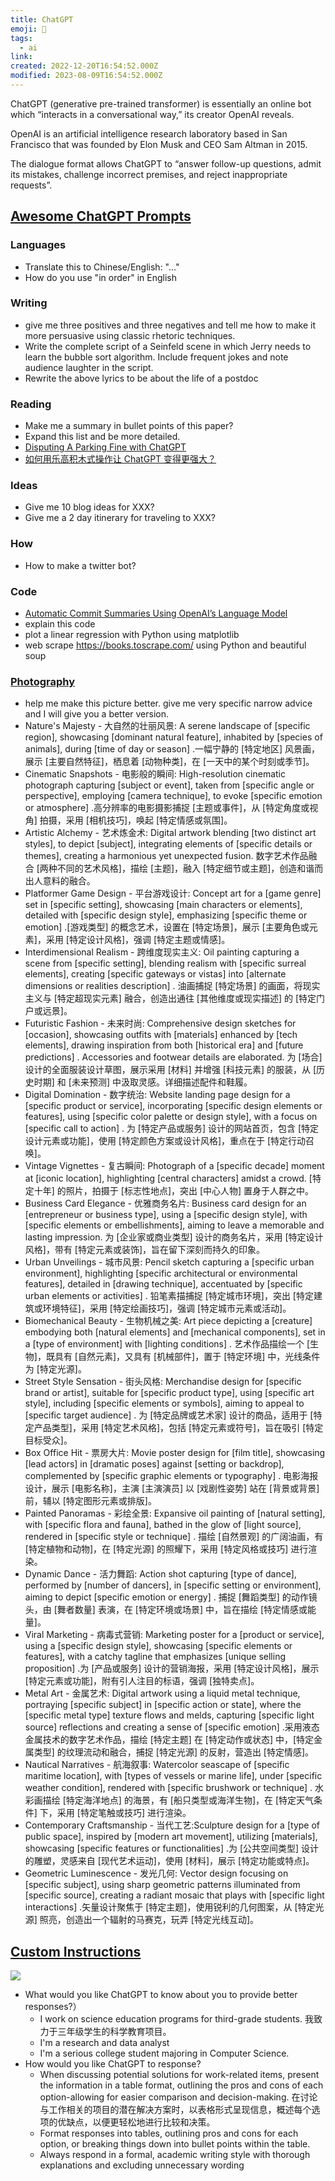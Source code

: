 ```yaml
---
title: ChatGPT
emoji: 📝
tags:
  - ai
link:
created: 2022-12-20T16:54:52.000Z
modified: 2023-08-09T16:54:52.000Z
---
```


ChatGPT (generative pre-trained transformer) is essentially an online bot which “interacts in a conversational way,” its creator OpenAI reveals.

OpenAI is an artificial intelligence research laboratory based in San Francisco that was founded by Elon Musk and CEO Sam Altman in 2015.

The dialogue format allows ChatGPT to “answer follow-up questions, admit its mistakes, challenge incorrect premises, and reject inappropriate requests”.

## [Awesome ChatGPT Prompts](https://github.com/f/awesome-chatgpt-prompts)

### Languages

- Translate this to Chinese/English: "..."
- How do you use "in order" in English

### Writing

- give me three positives and three negatives and tell me how to make it more persuasive using classic rhetoric techniques.
- Write the complete script of a Seinfeld scene in which Jerry needs to learn the bubble sort algorithm. Include frequent jokes and note audience laughter in the script.
- Rewrite the above lyrics to be about the life of a postdoc

### Reading

- Make me a summary in bullet points of this paper?
- Expand this list and be more detailed.
- [Disputing A Parking Fine with ChatGPT](https://notesbylex.com/disputing-a-parking-fine-with-chatgpt.html)
- [如何用乐高积木式操作让 ChatGPT 变得更强大？](https://sspai.com/post/77464)

### Ideas

- Give me 10 blog ideas for XXX?
- Give me a 2 day itinerary for traveling to XXX?

### How

- How to make a twitter bot?

### Code

- [Automatic Commit Summaries Using OpenAI’s Language Model](https://betterprogramming.pub/leverage-openais-language-model-for-automated-commit-summaries-8181cef30375)
- explain this code
- plot a linear regression with Python using matplotlib
- web scrape https://books.toscrape.com/ using Python and beautiful soup

### [Photography](https://link.juejin.cn/?target=https%3A%2F%2Ftwitter.com%2F_bryanmarley%2Fstatus%2F1715801758532866089)

- help me make this picture better. give me very specific narrow advice and I will give you a better version.
- Nature's Majesty - 大自然的壮丽风景: A serene landscape of [specific region], showcasing [dominant natural feature], inhabited by [species of animals], during [time of day or season] .一幅宁静的 [特定地区] 风景画，展示 [主要自然特征]，栖息着 [动物种类]，在 [一天中的某个时刻或季节]。
- Cinematic Snapshots - 电影般的瞬间: High-resolution cinematic photograph capturing [subject or event], taken from [specific angle or perspective], employing [camera technique], to evoke [specific emotion or atmosphere] .高分辨率的电影摄影捕捉 [主题或事件]，从 [特定角度或视角] 拍摄，采用 [相机技巧]，唤起 [特定情感或氛围]。
- Artistic Alchemy - 艺术炼金术: Digital artwork blending [two distinct art styles], to depict [subject], integrating elements of [specific details or themes], creating a harmonious yet unexpected fusion. 数字艺术作品融合 [两种不同的艺术风格]，描绘 [主题]，融入 [特定细节或主题]，创造和谐而出人意料的融合。
- Platformer Game Design - 平台游戏设计: Concept art for a [game genre] set in [specific setting], showcasing [main characters or elements], detailed with [specific design style], emphasizing [specific theme or emotion] .[游戏类型] 的概念艺术，设置在 [特定场景]，展示 [主要角色或元素]，采用 [特定设计风格]，强调 [特定主题或情感]。
- Interdimensional Realism - 跨维度现实主义: Oil painting capturing a scene from [specific setting], blending realism with [specific surreal elements], creating [specific gateways or vistas] into [alternate dimensions or realities description] . 油画捕捉 [特定场景] 的画面，将现实主义与 [特定超现实元素] 融合，创造出通往 [其他维度或现实描述] 的 [特定门户或远景]。
- Futuristic Fashion - 未来时尚: Comprehensive design sketches for [occasion], showcasing outfits with [materials] enhanced by [tech elements], drawing inspiration from both [historical era] and [future predictions] . Accessories and footwear details are elaborated. 为 [场合] 设计的全面服装设计草图，展示采用 [材料] 并增强 [科技元素] 的服装，从 [历史时期] 和 [未来预测] 中汲取灵感。详细描述配件和鞋履。
- Digital Domination - 数字统治: Website landing page design for a [specific product or service], incorporating [specific design elements or features], using [specific color palette or design style], with a focus on [specific call to action] . 为 [特定产品或服务] 设计的网站首页，包含 [特定设计元素或功能]，使用 [特定颜色方案或设计风格]，重点在于 [特定行动召唤]。
- Vintage Vignettes - 复古瞬间: Photograph of a [specific decade] moment at [iconic location], highlighting [central characters] amidst a crowd. [特定十年] 的照片，拍摄于 [标志性地点]，突出 [中心人物] 置身于人群之中。
- Business Card Elegance - 优雅商务名片: Business card design for an [entrepreneur or business type], using a [specific design style], with [specific elements or embellishments], aiming to leave a memorable and lasting impression. 为 [企业家或商业类型] 设计的商务名片，采用 [特定设计风格]，带有 [特定元素或装饰]，旨在留下深刻而持久的印象。
- Urban Unveilings - 城市风景: Pencil sketch capturing a [specific urban environment], highlighting [specific architectural or environmental features], detailed in [drawing technique], accentuated by [specific urban elements or activities] . 铅笔素描捕捉 [特定城市环境]，突出 [特定建筑或环境特征]，采用 [特定绘画技巧]，强调 [特定城市元素或活动]。
- Biomechanical Beauty - 生物机械之美: Art piece depicting a [creature] embodying both [natural elements] and [mechanical components], set in a [type of environment] with [lighting conditions] . 艺术作品描绘一个 [生物]，既具有 [自然元素]，又具有 [机械部件]，置于 [特定环境] 中，光线条件为 [特定光源]。
- Street Style Sensation - 街头风格: Merchandise design for [specific brand or artist], suitable for [specific product type], using [specific art style], including [specific elements or symbols], aiming to appeal to [specific target audience] . 为 [特定品牌或艺术家] 设计的商品，适用于 [特定产品类型]，采用 [特定艺术风格]，包括 [特定元素或符号]，旨在吸引 [特定目标受众]。
- Box Office Hit - 票房大片: Movie poster design for [film title], showcasing [lead actors] in [dramatic poses] against [setting or backdrop], complemented by [specific graphic elements or typography] . 电影海报设计，展示 [电影名称]，主演 [主演演员] 以 [戏剧性姿势] 站在 [背景或背景] 前，辅以 [特定图形元素或排版]。
- Painted Panoramas - 彩绘全景: Expansive oil painting of [natural setting], with [specific flora and fauna], bathed in the glow of [light source], rendered in [specific style or technique] . 描绘 [自然景观] 的广阔油画，有 [特定植物和动物]，在 [特定光源] 的照耀下，采用 [特定风格或技巧] 进行渲染。
- Dynamic Dance - 活力舞蹈: Action shot capturing [type of dance], performed by [number of dancers], in [specific setting or environment], aiming to depict [specific emotion or energy] . 捕捉 [舞蹈类型] 的动作镜头，由 [舞者数量] 表演，在 [特定环境或场景] 中，旨在描绘 [特定情感或能量]。
- Viral Marketing - 病毒式营销: Marketing poster for a [product or service], using a [specific design style], showcasing [specific elements or features], with a catchy tagline that emphasizes [unique selling proposition] .为 [产品或服务] 设计的营销海报，采用 [特定设计风格]，展示 [特定元素或功能]，附有引人注目的标语，强调 [独特卖点]。
- Metal Art - 金属艺术: Digital artwork using a liquid metal technique, portraying [specific subject] in [specific action or state], where the [specific metal type] texture flows and melds, capturing [specific light source] reflections and creating a sense of [specific emotion] .采用液态金属技术的数字艺术作品，描绘 [特定主题] 在 [特定动作或状态] 中，[特定金属类型] 的纹理流动和融合，捕捉 [特定光源] 的反射，营造出 [特定情感]。
- Nautical Narratives - 航海叙事: Watercolor seascape of [specific maritime location], with [types of vessels or marine life], under [specific weather condition], rendered with [specific brushwork or technique] . 水彩画描绘 [特定海洋地点] 的海景，有 [船只类型或海洋生物]，在 [特定天气条件] 下，采用 [特定笔触或技巧] 进行渲染。
- Contemporary Craftsmanship - 当代工艺:Sculpture design for a [type of public space], inspired by [modern art movement], utilizing [materials], showcasing [specific features or functionalities] .为 [公共空间类型] 设计的雕塑，灵感来自 [现代艺术运动]，使用 [材料]，展示 [特定功能或特点]。
- Geometric Luminescence - 发光几何: Vector design focusing on [specific subject], using sharp geometric patterns illuminated from [specific source], creating a radiant mosaic that plays with [specific light interactions] .矢量设计聚焦于 [特定主题]，使用锐利的几何图案，从 [特定光源] 照亮，创造出一个辐射的马赛克，玩弄 [特定光线互动]。

## [Custom Instructions](https://openai.com/blog/custom-instructions-for-chatgpt)

![](https://pic1.zhimg.com/80/v2-2609580e04053162c098e7c2d0f85328_720w.webp)

- What would you like ChatGPT to know about you to provide better responses?）
  - I work on science education programs for third-grade students. 我致力于三年级学生的科学教育项目。
  - I'm a research and data analyst
  - I'm a serious college student majoring in Computer Science.
- How would you like ChatGPT to response?
  - When discussing potential solutions for work-related items, present the information in a table format, outlining the pros and cons of each option-allowing for easier comparison and decision-making. 在讨论与工作相关的项目的潜在解决方案时，以表格形式呈现信息，概述每个选项的优缺点，以便更轻松地进行比较和决策。
  - Format responses into tables, outlining pros and cons for each option, or breaking things down into bullet points within the table.
  - Always respond in a formal, academic writing style with thorough explanations and excluding unnecessary wording
